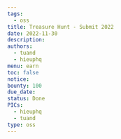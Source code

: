 ```yaml
---
tags:
  - oss
title: Treasure Hunt - Submit 2022
date: 2022-11-30
description:
authors:
  - tuand
  - hieuphq
menu: earn
toc: false
notice:
bounty: 100
due_date:
status: Done
PICs:
  - hieuphq
  - tuand
type: oss
---
```

